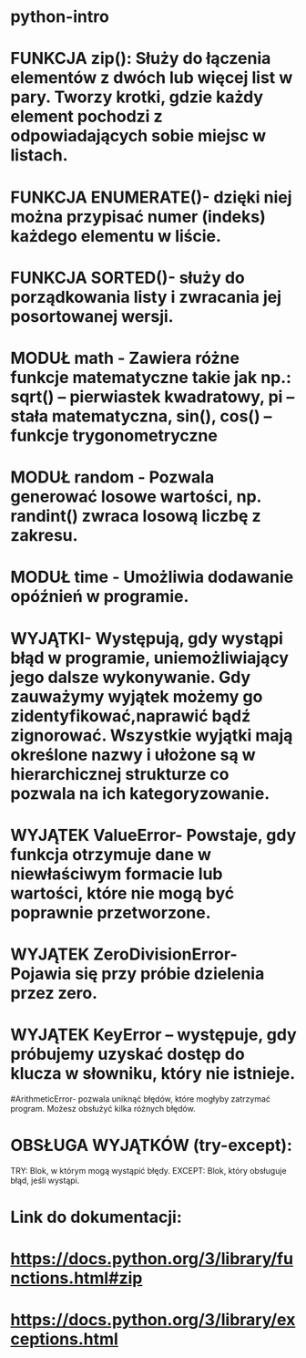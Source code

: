 # python-intro
# FUNKCJA zip(): Służy do łączenia elementów z dwóch lub więcej list w pary. Tworzy krotki, gdzie każdy element pochodzi z odpowiadających sobie miejsc w listach.

# FUNKCJA ENUMERATE()- dzięki niej można przypisać numer (indeks) każdego elementu w liście.

# FUNKCJA SORTED()- służy do porządkowania listy i zwracania jej posortowanej wersji.

# MODUŁ math - Zawiera różne funkcje matematyczne takie jak np.: sqrt() – pierwiastek kwadratowy,  pi – stała matematyczna, sin(), cos() – funkcje trygonometryczne
# MODUŁ random - Pozwala generować losowe wartości, np. randint() zwraca losową liczbę z zakresu.
# MODUŁ time - Umożliwia dodawanie opóźnień w programie.

# WYJĄTKI- Występują, gdy wystąpi błąd w programie, uniemożliwiający jego dalsze wykonywanie. Gdy zauważymy wyjątek możemy go zidentyfikować,naprawić bądź zignorować. Wszystkie wyjątki mają określone nazwy i ułożone są w hierarchicznej strukturze co pozwala na ich kategoryzowanie.

# WYJĄTEK ValueError- Powstaje, gdy funkcja otrzymuje dane w niewłaściwym formacie lub wartości, które nie mogą być poprawnie przetworzone.

# WYJĄTEK ZeroDivisionError- Pojawia się przy próbie dzielenia przez zero.
# WYJĄTEK KeyError – występuje, gdy próbujemy uzyskać dostęp do klucza w słowniku, który nie istnieje.

#ArithmeticError- pozwala uniknąć błędów, które mogłyby zatrzymać program. Możesz obsłużyć kilka różnych błędów.

# OBSŁUGA WYJĄTKÓW (try-except):
TRY: Blok, w którym mogą wystąpić błędy.
EXCEPT: Blok, który obsługuje błąd, jeśli wystąpi.

# Link do dokumentacji:
# https://docs.python.org/3/library/functions.html#zip
# https://docs.python.org/3/library/exceptions.html
